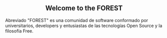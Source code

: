 
<div align="center">

  ## Welcome to the FOREST

</div>
  
Abreviado "FOREST" es una comunidad de software conformado por universitarios, developers y
entusiastas de las tecnologías Open Source y la filosofía Free.

<!--

Esta es una comunidad abierta con unas bases claras listadas a continuación:

- Frederick las bases

@Cuervo mira esto
#### ¿Quieres unirte a FOREST?

Nos gusta conocer a nuestros nuevos retoños, por ellos tenemos varias maneras de unirte:

- Usa este formulario para unirte con una solucitud normal
- ¿Conoces a uno de nuestros arboles? Dinos, eso sería más rapido, nuestra redes siempre estan abiertas a nuevos integrantes
- ¿No conoces a nadie? Escribenos

@Panda mira esto
### Encuentranos en nuestras redes

[Linkedin](Forest-linkedin)
[YouTube](Forest-youtube)
-->
